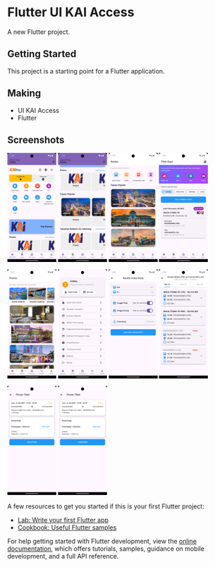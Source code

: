 # Flutter UI KAI Access

A new Flutter project.

## Getting Started

This project is a starting point for a Flutter application.

## Making
- UI KAI Access
- Flutter

## Screenshots 
 <img src="./assets/screenshot/home.png" width="22%" /> <img src="./assets/screenshot/home2.png" width="22%"/> <img src="./assets/screenshot/kereta.png" width="22%"/> <img src="./assets/screenshot/tiketsaya.png" width="22%"/>
 
 <img src="./assets/screenshot/promo.png" width="22%"/>  <img src="./assets/screenshot/profile.png" width="22%"/>  <img src="./assets/screenshot/kereta_antarkota.png" width="22%"/> <img src="./assets/screenshot/pencarian_kereta.png" width="22%"/>
 
<img src="./assets/screenshot/pesan_tiket_lanjut.png" width="22%"/> <img src="./assets/screenshot/pesan_tiket_lanjut.png" width="22%"/>


A few resources to get you started if this is your first Flutter project:

- [Lab: Write your first Flutter app](https://docs.flutter.dev/get-started/codelab)
- [Cookbook: Useful Flutter samples](https://docs.flutter.dev/cookbook)

For help getting started with Flutter development, view the
[online documentation](https://docs.flutter.dev/), which offers tutorials,
samples, guidance on mobile development, and a full API reference.
